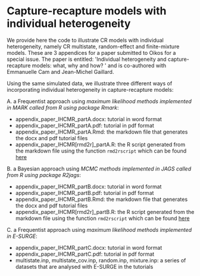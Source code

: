 Capture-recapture models with individual heterogeneity
==================================================

We provide here the code to illustrate CR models with individual heterogeneity, namely CR multistate, random-effect and 
finite-mixture models. These are 3 appendices for a paper submitted to Oikos for a special issue. The paper is entitled: 'Individual heterogeneity and capture-recapture models: what, why and how? ' and is co-authored with Emmanuelle Cam and Jean-Michel Gaillard.

Using the same simulated data, we illustrate three different ways of incorporating individual heterogeneity in capture-recapture models:

A. a Frequentist approach using *maximum likelihood methods implemented in MARK called from R using package Rmark*:
  + appendix_paper_IHCMR_partA.docx: tutorial in word format
  + appendix_paper_IHCMR_partA.pdf: tutorial in pdf format
  + appendix_paper_IHCMR_partA.Rmd: the markdown file that generates the docx and pdf tutorial files
  + appendix_paper_IHCMR[rmd2r]_partA.R: the R script generated from the markdown file using the function `rmd2rscript` which can be found [here](http://rstudio-pubs-static.s3.amazonaws.com/12734_0a38887f19a34d92b7311a2c9cb15022.html)


B. a Bayesian approach using *MCMC methods implemented in JAGS called from R using package R2jags*:
  + appendix_paper_IHCMR_partB.docx: tutorial in word format
  + appendix_paper_IHCMR_partB.pdf: tutorial in pdf format
  + appendix_paper_IHCMR_partB.Rmd: the markdown file that generates the docx and pdf tutorial files
  + appendix_paper_IHCMR[rmd2r]_partB.R: the R script generated from the markdown file using the function `rmd2rscript` which can be found [here](http://rstudio-pubs-static.s3.amazonaws.com/12734_0a38887f19a34d92b7311a2c9cb15022.html)

C. a Frequentist approach using *maximum likelihood methods implemented in E-SURGE*:
  + appendix_paper_IHCMR_partC.docx: tutorial in word format
  + appendix_paper_IHCMR_partC.pdf: tutorial in pdf format
  + multistate.inp, multistate_cov.inp, random.inp, mixture.inp: a series of datasets that are analysed with E-SURGE in the tutorials
